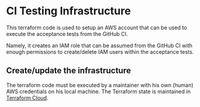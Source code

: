 # CI Testing Infrastructure

This terraform code is used to setup an AWS account that can be used to execute the acceptance tests from the GitHub CI.

Namely, it creates an IAM role that can be assumed from the GitHub CI with enough permissions to create/delete IAM users within the acceptance tests.

## Create/update the infrastructure

The terraform code must be executed by a maintainer with his own (human) AWS credentials on his local machine. The Terraform state is maintained in [Terraform Cloud](https://app.terraform.io/app/defreng/workspaces/vaultsecure).